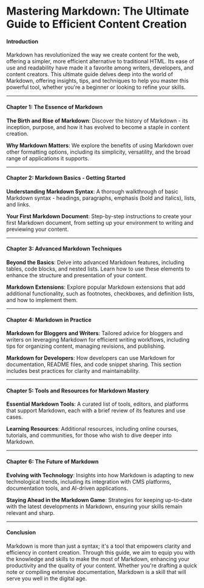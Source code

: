 # Mastering Markdown: The Ultimate Guide to Efficient Content Creation

#### Introduction

Markdown has revolutionized the way we create content for the web, offering a simpler, more efficient alternative to traditional HTML. Its ease of use and readability have made it a favorite among writers, developers, and content creators. This ultimate guide delves deep into the world of Markdown, offering insights, tips, and techniques to help you master this powerful tool, whether you're a beginner or looking to refine your skills.

---

#### Chapter 1: The Essence of Markdown

**The Birth and Rise of Markdown**: Discover the history of Markdown - its inception, purpose, and how it has evolved to become a staple in content creation.
   
**Why Markdown Matters**: We explore the benefits of using Markdown over other formatting options, including its simplicity, versatility, and the broad range of applications it supports.

---

#### Chapter 2: Markdown Basics - Getting Started

**Understanding Markdown Syntax**: A thorough walkthrough of basic Markdown syntax - headings, paragraphs, emphasis (bold and italics), lists, and links.

**Your First Markdown Document**: Step-by-step instructions to create your first Markdown document, from setting up your environment to writing and previewing your content.

---

#### Chapter 3: Advanced Markdown Techniques

**Beyond the Basics**: Delve into advanced Markdown features, including tables, code blocks, and nested lists. Learn how to use these elements to enhance the structure and presentation of your content.

**Markdown Extensions**: Explore popular Markdown extensions that add additional functionality, such as footnotes, checkboxes, and definition lists, and how to implement them.

---

#### Chapter 4: Markdown in Practice

**Markdown for Bloggers and Writers**: Tailored advice for bloggers and writers on leveraging Markdown for efficient writing workflows, including tips for organizing content, managing revisions, and publishing.

**Markdown for Developers**: How developers can use Markdown for documentation, README files, and code snippet sharing. This section includes best practices for clarity and maintainability.

---

#### Chapter 5: Tools and Resources for Markdown Mastery

**Essential Markdown Tools**: A curated list of tools, editors, and platforms that support Markdown, each with a brief review of its features and use cases.

**Learning Resources**: Additional resources, including online courses, tutorials, and communities, for those who wish to dive deeper into Markdown.

---

#### Chapter 6: The Future of Markdown

**Evolving with Technology**: Insights into how Markdown is adapting to new technological trends, including its integration with CMS platforms, documentation tools, and AI-driven applications.

**Staying Ahead in the Markdown Game**: Strategies for keeping up-to-date with the latest developments in Markdown, ensuring your skills remain relevant and sharp.

---

#### Conclusion

Markdown is more than just a syntax; it's a tool that empowers clarity and efficiency in content creation. Through this guide, we aim to equip you with the knowledge and skills to make the most of Markdown, enhancing your productivity and the quality of your content. Whether you're drafting a quick note or compiling extensive documentation, Markdown is a skill that will serve you well in the digital age.
